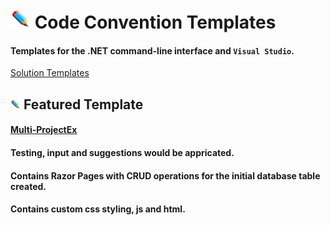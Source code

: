 # ![](/Assets/github-image32x32.png) Code Convention Templates
#### Templates for the .NET command-line interface and `Visual Studio`.

[Solution Templates](https://github.com/bboy77/Templates/tree/main/SolutionTemplates)

## ![](https://github.com/bboy77/Templates/blob/main/Assets/github-image16x16.png) Featured Template
#### [Multi-ProjectEx](https://github.com/bboy77/Templates/tree/main/SolutionTemplates/Content/Multi-ProjectEx)
#### Testing, input and suggestions would be appricated.

#### Contains Razor Pages with CRUD operations for the initial database table created.<br/>
#### Contains custom css styling, js and html.


 
